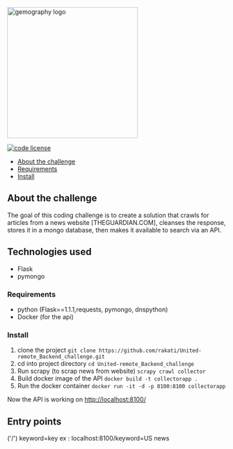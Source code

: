 <a href="https://www.gemography.com/">
  <img src="https://assets.website-files.com/5e1da0fec60936a02bf7cd72/5e1da35cd91bf431ea16115a_Gemof.svg" width="300" alt="gemography logo">
</a>

[![code license](https://img.shields.io/badge/code%20license-MIT-blue.svg?longCache=true&style=for-the-badge)](https://choosealicense.com/licenses/mit/)

- [About the challenge](#about-the-challenge)
- [Requirements](#requirements)
- [Install](#Install)


## About the challenge
  The goal of this coding challenge is to create a solution that crawls for articles from a news website [THEGUARDIAN.COM], cleanses the response, stores it in a mongo database, then makes it available to search via an API.


## Technologies used
  - Flask
  - pymongo
  
### Requirements
  - python (Flask==1.1.1,requests, pymongo, dnspython)
  - Docker (for the api)
 
### Install
1. clone the project
	`git clone https://github.com/rakati/United-remote_Backend_challenge.git`
2. cd into project directory
	`cd United-remote_Backend_challenge`
3. Run scrapy (to scrap news from website)
   `scrapy crawl collector`
4. Build docker image of the API
	`docker build -t collectorapp .`
5. Run the docker container
	`docker run -it -d -p 8100:8100 collectorapp`



Now the API is working on [http://localhost:8100/](http://localhost:8100/)


## Entry points
('/') keyword=key
ex : localhost:8100/keyword=US news
